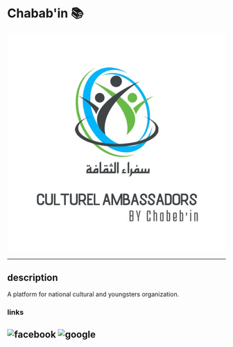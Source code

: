 # Chabab'in 📚
<p align="center">
  <img src="/WhatsApp%20Image%202024-06-01%20at%2012.59.57%20PM.jpeg" alt="alt text">
</p>


---
## description 
A platform for national cultural and youngsters organization.
### links
![facebook](https://img.shields.io/badge/facebook-000000?style=for-the-badge&logo=facebook&logoColor=white)
![google](https://img.shields.io/badge/google-google?style=for-the-badge&logo=google&logoColor=white)
---
